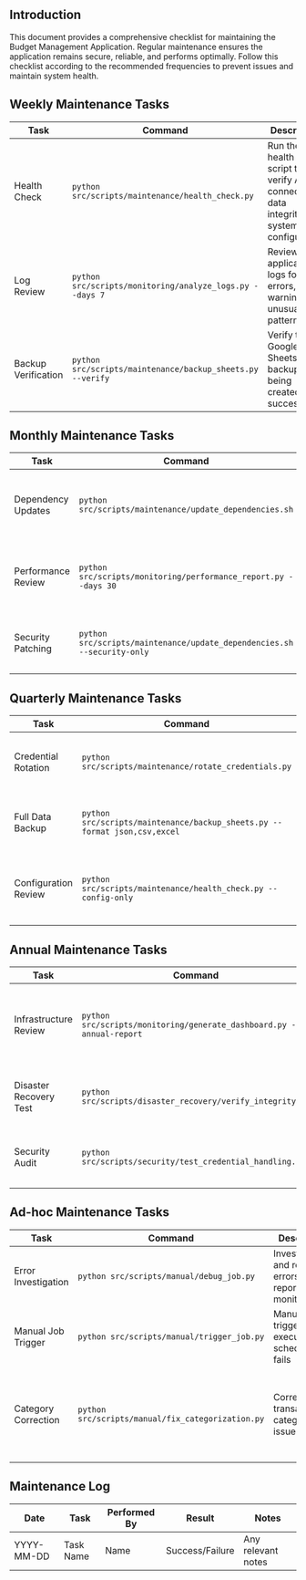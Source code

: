 ## Introduction

This document provides a comprehensive checklist for maintaining the Budget Management Application. Regular maintenance ensures the application remains secure, reliable, and performs optimally. Follow this checklist according to the recommended frequencies to prevent issues and maintain system health.

## Weekly Maintenance Tasks

| Task | Command | Description | Verification | Troubleshooting |
|------|---------|-------------|--------------|-----------------|
| Health Check | `python src/scripts/maintenance/health_check.py` | Run the health check script to verify API connectivity, data integrity, and system configuration | Check that all APIs are accessible and returning expected responses | If any API fails, verify credentials and network connectivity |
| Log Review | `python src/scripts/monitoring/analyze_logs.py --days 7` | Review application logs for errors, warnings, or unusual patterns | Confirm no critical errors or unexpected warnings in logs | Investigate any recurring errors or warnings |
| Backup Verification | `python src/scripts/maintenance/backup_sheets.py --verify` | Verify that Google Sheets backups are being created successfully | Check that backup files exist and contain valid data | If backups are missing, check Google Sheets API access |

## Monthly Maintenance Tasks

| Task | Command | Description | Verification | Troubleshooting |
|------|---------|-------------|--------------|-----------------|
| Dependency Updates | `python src/scripts/maintenance/update_dependencies.sh` | Update Python packages and base container image | Verify application still functions after updates | If issues occur, rollback to previous versions and investigate compatibility |
| Performance Review | `python src/scripts/monitoring/performance_report.py --days 30` | Review execution metrics and optimize resources | Check that execution times are within acceptable limits | If performance is degrading, investigate resource usage and API response times |
| Security Patching | `python src/scripts/maintenance/update_dependencies.sh --security-only` | Apply security patches to dependencies | Run vulnerability scan after patching | Address any remaining vulnerabilities identified in scan |

## Quarterly Maintenance Tasks

| Task | Command | Description | Verification | Troubleshooting |
|------|---------|-------------|--------------|-----------------|
| Credential Rotation | `python src/scripts/maintenance/rotate_credentials.py` | Rotate API keys and service account credentials | Verify all APIs are accessible with new credentials | If authentication fails, restore from backup using `--restore` flag |
| Full Data Backup | `python src/scripts/maintenance/backup_sheets.py --format json,csv,excel` | Create comprehensive backups in multiple formats | Verify backup integrity with `--verify` flag | If backup fails, check Google Sheets API access and permissions |
| Configuration Review | `python src/scripts/maintenance/health_check.py --config-only` | Review and validate all configuration settings | Ensure all settings are appropriate for current usage patterns | Update configuration files as needed based on review findings |

## Annual Maintenance Tasks

| Task | Command | Description | Verification | Troubleshooting |
|------|---------|-------------|--------------|-----------------|
| Infrastructure Review | `python src/scripts/monitoring/generate_dashboard.py --annual-report` | Comprehensive review of infrastructure and resource allocation | Ensure resources are appropriately sized for current usage | Adjust Cloud Run job resources if needed |
| Disaster Recovery Test | `python src/scripts/disaster_recovery/verify_integrity.py` | Test disaster recovery procedures and validate backups | Successfully restore from backup to test environment | Update disaster recovery procedures based on test results |
| Security Audit | `python src/scripts/security/test_credential_handling.py` | Comprehensive security audit of credential handling and data protection | Ensure all security best practices are being followed | Address any security concerns identified in audit |

## Ad-hoc Maintenance Tasks

| Task | Command | Description | Verification | Troubleshooting |
|------|---------|-------------|--------------|-----------------|
| Error Investigation | `python src/scripts/manual/debug_job.py` | Investigate and resolve errors reported in monitoring | Confirm error is resolved and doesn't recur | Use logs and error reports to identify root cause |
| Manual Job Trigger | `python src/scripts/manual/trigger_job.py` | Manually trigger job execution if scheduled run fails | Verify job completes successfully | Check logs for execution errors |
| Category Correction | `python src/scripts/manual/fix_categorization.py` | Correct transaction categorization issues | Verify categories are correctly assigned in Weekly Spending sheet | If issues persist, check Gemini AI prompt configuration |

## Maintenance Log

| Date | Task | Performed By | Result | Notes |
|------|------|--------------|--------|-------|
| YYYY-MM-DD | Task Name | Name | Success/Failure | Any relevant notes |